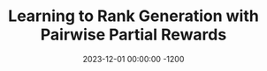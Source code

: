 ---
title:          "Learning to Rank Generation with Pairwise Partial Rewards"
date:           2023-12-01 00:00:00 -1200
selected:       true
pub:            "EMNLP 2023"
pub_date:       "2023"
# abstract: >-
#   This paper studies the use of reinforcement learning for conditional text generation, which overcomes the limitation of the prevalent supervised maximum likelihood estimation approach. However, it still suffers from challenges including the large action space and the delayed reward, as the reward can be computed only after an entire sequence is generated. To address these challenges, we propose a method that provides partial rewards for intermediate actions taken on partial sequences. This enables the model to promptly prioritize actions that lead to the generation of more desirable sequences. Our method’s key contribution lies in its focus on distinguishing relatively more desirable actions rather than striving to precisely estimate pointwise values for arbitrary partial sequences. Instead, our model learns to discern the relative desirability between pairs of actions, or rank actions in a pairwise manner, only when necessary and feasible. This is materialized in an efficient way by leveraging the prefix tree constructed from the sampled sequences. Experimental results on paraphrase generation and constrained machine translation tasks showcase the effectiveness of our method.
cover:          /assets/images/covers/cover3.jpg
authors:
- Youngwon Lee*
- Jinu Lee*
- Seungone Hwang
links:
  Paper: https://aclanthology.org/2023.emnlp-main.371/
---